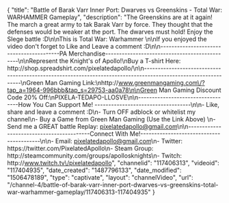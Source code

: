 {
    "title": "Battle of Barak Varr Inner Port: Dwarves vs Greenskins - Total War: WARHAMMER Gameplay",
    "description": "The Greenskins are at it again!  The march a great army to tak Barak Varr by force.  They thought that the defenses would be weaker at the port.  The dwarves must hold!  Enjoy the SIege battle :D\n\nThis is Total War: Warhammer \n\nIf you enjoyed the video don't forget to Like and Leave a comment :D\n\n-----------------------------------------PA Merchandise----------------------------------------------\n\nRepresent the Knight's of Apollo!\nBuy a T-shirt Here: http:\/\/shop.spreadshirt.com\/pixelatedapollo\/\n\n---------------------------------------------------------------------------------------------------------------\nGreen Man Gaming Link:\nhttp:\/\/www.greenmangaming.com\/?tap_a=1964-996bbb&tap_s=29753-aa0a78\n\nGreen Man Gaming Discount Code 20% Off:\nPIXELA-TEDAPO-LLOSVE\n\n----------------------------------How You Can Support Me! -----------------------------------\n\n- Like, share and leave a comment :D\n- Turn OFF adblock or whitelist my channel\n- Buy a Game from Green Man Gaming (Use the Link Above) \n- Send me a GREAT battle Replay: pixelatedapollo@gmail.com\n\n------------------------------------------Connect With Me!-----------------------------------------\n\n- Email: pixelatedapollo@gmail.com\n- Twitter: https:\/\/twitter.com\/PixelatedApollo\n- Steam Group:  http:\/\/steamcommunity.com\/groups\/apollosknights\n- Twitch: http:\/\/www.twitch.tv\/pixelatedapollo",
    "channelid": "117406313",
    "videoid": "117404935",
    "date_created": "1487796133",
    "date_modified": "1506478189",
    "type": "captivate",
    "layout": "channelVideo",
    "url": "\/channel-4\/battle-of-barak-varr-inner-port-dwarves-vs-greenskins-total-war-warhammer-gameplay\/117406313-117404935"
}